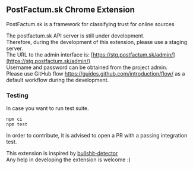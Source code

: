## PostFactum.sk Chrome Extension

PostFactum.sk is a framework for classifying trust for online sources  

The postfactum.sk API server is still under development.  
Therefore, during the development of this extension, please use a staging server.  
The URL to the admin interface is: [https://stg.postfactum.sk/admin/](https://stg.postfactum.sk/admin/)  
Username and password can be obtained from the project admin.  
Please use GitHub flow https://guides.github.com/introduction/flow/ as a default workflow during the development.  

### Testing

In case you want to run test suite.

``` shell
npm ci
npm test
```

In order to contribute, it is advised to open a PR with a passing integration test.

This extension is inspired by [bullshit-detector](https://github.com/websupport-sk)  
Any help in developing the extension is welcome :)